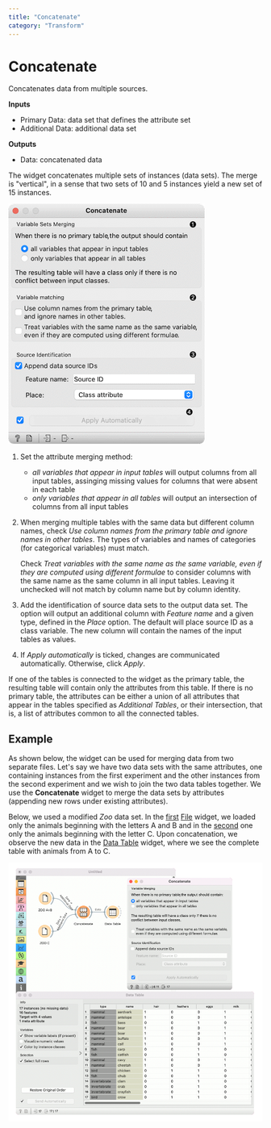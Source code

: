 ```yaml
---
title: "Concatenate"
category: "Transform"
---
```

Concatenate
===========

Concatenates data from multiple sources.

**Inputs**

- Primary Data: data set that defines the attribute set
- Additional Data: additional data set

**Outputs**

- Data: concatenated data

The widget concatenates multiple sets of instances (data sets). The merge is "vertical", in a sense that two sets of 10 and 5 instances yield a new set of 15 instances.

![](/widget-catalog/transform/images/Concatenate.png)

1. Set the attribute merging method:
   - *all variables that appear in input tables* will output columns from all input tables, assinging missing values for columns that were absent in each table
   - *only variables that appear in all tables* will output an intersection of columns from all input tables

2. When merging multiple tables with the same data but different column names, check *Use column names from the primary table and ignore names in other tables*. The types of variables and names of categories (for categorical variables) must match.

   Check *Treat variables with the same name as the same variable, even if they are computed using different formulae* to consider columns with the same name as the same column in all input tables. Leaving it unchecked will not match by column name but by column identity.

3. Add the identification of source data sets to the output data set. The option will output an additional column with *Feature name* and a given type, defined in the *Place* option. The default will place source ID as a class variable. The new column will contain the names of the input tables as values.

4. If *Apply automatically* is ticked, changes are communicated automatically. Otherwise, click *Apply*.

If one of the tables is connected to the widget as the primary table, the resulting table will contain only the attributes from this table. If there is no primary table, the attributes can be either a union of all attributes that appear in the tables specified as *Additional Tables*, or their intersection, that is, a list of attributes common to all the connected tables.

Example
-------

As shown below, the widget can be used for merging data from two separate files. Let's say we have two data sets with the same attributes, one containing instances from the first experiment and the other instances from the second experiment and we wish to join the two data tables together. We use the **Concatenate** widget to merge the data sets by attributes (appending new rows under existing attributes).

Below, we used a modified *Zoo* data set. In the [first](http://file.biolab.si/datasets/zoo-first.tab) [File](../data/file.md) widget, we loaded only the animals beginning with the letters A and B and in the [second](http://file.biolab.si/datasets/zoo-second.tab) one only the animals beginning with the letter C. Upon concatenation, we observe the new data in the [Data Table](/widget-catalog/transform/../data/datatable) widget, where we see the complete table with animals from A to C.

![](/widget-catalog/transform/images/Concatenate-Example.png)
